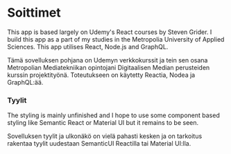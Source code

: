 # Soittimet
This app is based largely on Udemy's React courses by Steven Grider. I build this app as a part of my studies in the Metropolia University of Applied Sciences. This app utilises React, Node.js and GraphQL.

Tämä sovelluksen pohjana on Udemyn verkkokurssit ja tein sen osana Metropolian Mediatekniikan opintojani Digitaalisen Median perusteiden kurssin projektityönä. Toteutukseen on käytetty Reactia, Nodea ja GraphQL:ää.

### Tyylit
The styling is mainly unfinished and I hope to use some component based styling like Semantic React or Material UI but it remains to be seen.

Sovelluksen tyylit ja ulkonäkö on vielä pahasti kesken ja on tarkoitus rakentaa tyylit uudestaan SemanticUI Reactilla tai Material UI:lla.
